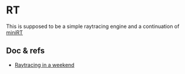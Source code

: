 # RT

This is supposed to be a simple raytracing engine and a continuation of [miniRT](https://github.com/Neryss/minirt)

## Doc & refs

- [Raytracing in a weekend](https://raytracing.github.io/books/RayTracingInOneWeekend.html#outputanimage/theppmimageformat)